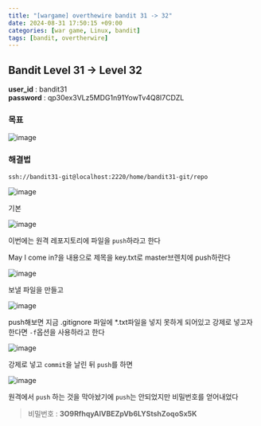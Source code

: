 ```yaml
---
title: "[wargame] overthewire bandit 31 -> 32"
date: 2024-08-31 17:50:15 +09:00
categories: [war game, Linux, bandit]
tags: [bandit, overtherwire]
---
```


## Bandit Level 31 -> Level 32

**user_id** : bandit31<br/>
**password** : qp30ex3VLz5MDG1n91YowTv4Q8l7CDZL

### 목표

![image](https://github.com/user-attachments/assets/f5d43b85-d4c3-40a0-9fd3-0e249981ab8b)

### 해결법

`ssh://bandit31-git@localhost:2220/home/bandit31-git/repo`

![image](https://github.com/user-attachments/assets/b25bcbd2-7550-4c64-a865-52beecca5a79)

기본

![image](https://github.com/user-attachments/assets/73b68989-bfb8-46ca-bc6e-40a6f6241b49)

이번에는 원격 레포지토리에 파일을 `push`하라고 한다

May I come in?을 내용으로 제목을 key.txt로 master브렌치에 push하란다

![image](https://github.com/user-attachments/assets/c523b7a0-de04-4244-b83e-6cce2b6cf1a3)

보낼 파일을 만들고

![image](https://github.com/user-attachments/assets/1f67cdc5-3c11-4cff-a66a-3c65709d6c40)

push해보면 지금 .gitignore 파일에 *.txt파일을 넣지 못하게 되어있고 강제로 넣고자 한다면 `-f`옵션을 사용하라고 한다

![image](https://github.com/user-attachments/assets/a7cdbc56-e778-40ac-815d-f18d21769ead)

강제로 넣고 `commit`을 날린 뒤 `push`를 하면

![image](https://github.com/user-attachments/assets/164d6ffc-223c-4a30-8b96-8e9addc7ab57)

원격에서 `push` 하는 것을 막아놨기에 `push`는 안되었지만 비밀번호를 얻어내었다

> 비밀번호 : **3O9RfhqyAlVBEZpVb6LYStshZoqoSx5K**

